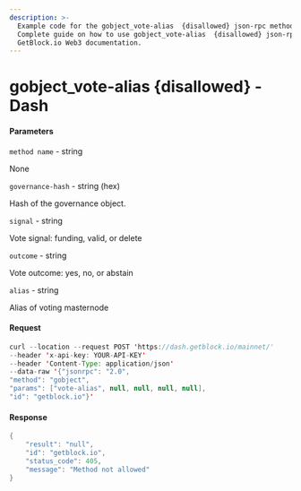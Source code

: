 ```yaml
---
description: >-
  Example code for the gobject_vote-alias  {disallowed} json-rpc method.
  Сomplete guide on how to use gobject_vote-alias  {disallowed} json-rpc in
  GetBlock.io Web3 documentation.
---
```


# gobject\_vote-alias {disallowed} - Dash

#### Parameters

`method name` - string

None

`governance-hash` - string (hex)

Hash of the governance object.

`signal` - string

Vote signal: funding, valid, or delete

`outcome` - string

Vote outcome: yes, no, or abstain

`alias` - string

Alias of voting masternode

#### Request

```java
curl --location --request POST 'https://dash.getblock.io/mainnet/' 
--header 'x-api-key: YOUR-API-KEY' 
--header 'Content-Type: application/json' 
--data-raw '{"jsonrpc": "2.0",
"method": "gobject",
"params": ["vote-alias", null, null, null, null],
"id": "getblock.io"}'
```

#### Response

```java
{
    "result": "null",
    "id": "getblock.io",
    "status_code": 405,
    "message": "Method not allowed"
}
```
